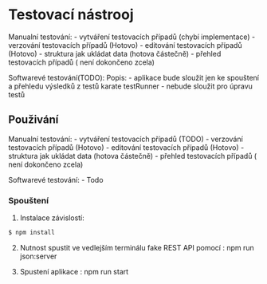 # Testovací nástrooj
  Manualní testování: 
    - vytváření testovacích případů (chybí implementace)
    - verzování testovacích případů (Hotovo)
    - editování testovacích případů (Hotovo)
    - struktura jak ukládat data (hotova částečně)
    - přehled testovacích případů ( není dokončeno zcela)
   
   Softwarevé testování(TODO):
    Popis:
      - aplikace bude sloužit jen ke spouštení a přehledu výsledků z testů karate testRunner
      - nebude sloužit pro úpravu testů

## Použivání
  Manualní testování: 
    - vytváření testovacích případů (TODO)
    - verzování testovacích případů (Hotovo)
    - editování testovacích případů (Hotovo)
    - struktura jak ukládat data (hotova částečně)
    - přehled testovacích případů ( není dokončeno zcela)
   
   Softwarevé testování:
    - Todo

### Spouštení

1. Instalace závislostí:
```sh
$ npm install
```
2. Nutnost spustit ve vedlejším terminálu fake REST API pomocí :
npm run json:server

3. Spustení aplikace :
npm run start

